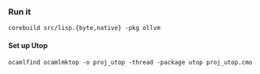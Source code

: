 ### Run it
```
corebuild src/lisp.{byte,native} -pkg ollvm
```

#### Set up Utop
```
ocamlfind ocamlmktop -o proj_utop -thread -package utop proj_utop.cmo
```